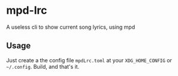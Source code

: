 # mpd-lrc

A useless cli to show current song lyrics, using mpd

## Usage

Just create a the config file `mpdLrc.toml` at your `XDG_HOME_CONFIG` or `~/.config`.
Build, and that's it.
